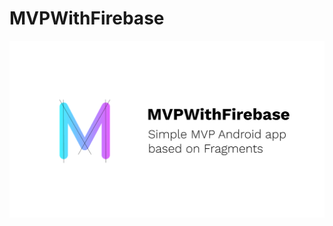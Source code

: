 # MVPWithFirebase
![MVP banner](https://github.com/tmaxxdd/MVPWithFirebase/blob/master/mvp_banner_1366x768.png)
